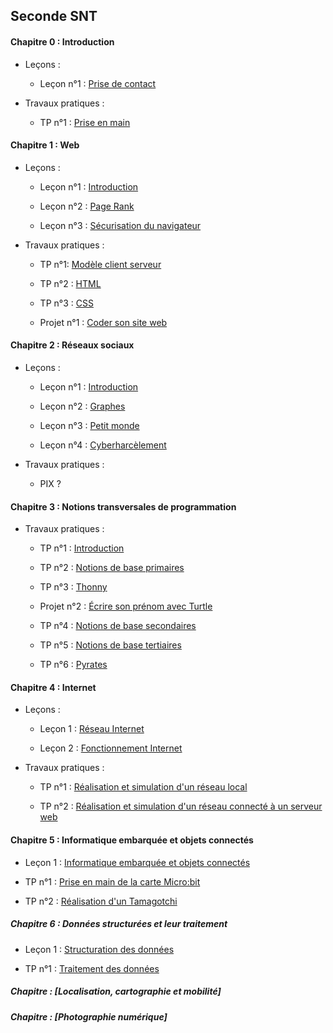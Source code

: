 ## Seconde SNT

#### Chapitre 0 : Introduction

- Leçons :

    - Leçon n°1 : [Prise de contact](./Introduction/Cours/Leçon_1_prise_de_contact.md)

- Travaux pratiques :

    - TP n°1 : [Prise en main](./Introduction/Travaux_pratiques/TP_1_prise_en_main.md)

#### Chapitre 1 : Web

- Leçons :

    - Leçon n°1 : [Introduction](./Web/Cours/Leçon_1_introduction.md)

    - Leçon n°2 : [Page Rank](./Web/Cours/Leçon_2_page_rank.md)

    - Leçon n°3 : [Sécurisation du navigateur](./Web/Cours/Leçon_3_sécurisation_du_navigateur.md)

- Travaux pratiques :

    - TP n°1: [Modèle client serveur](./Web/Travaux_pratiques/Modèle_client_serveur.md)

    - TP n°2 : [HTML](./Web/Travaux_pratiques/HTML.md)

    - TP n°3 : [CSS](./Web/Travaux_pratiques/CSS.md)

    - Projet n°1 : [Coder son site web](./Web/Travaux_pratiques/Projet_coder_son_site_web.md)

#### Chapitre 2 : Réseaux sociaux

- Leçons :

    - Leçon n°1 : [Introduction](./Réseaux_sociaux/Cours/Leçon_1_Introduction.md)

    - Leçon n°2 : [Graphes](./Réseaux_sociaux/Cours/Leçon_2_Graphes.md)

    - Leçon n°3 : [Petit monde](./Réseaux_sociaux/Cours/Leçon_3_Petit_Monde.md)

    - Leçon n°4 : [Cyberharcèlement](./Réseaux_sociaux/Cours/Leçon_4_Cyberharcèlement.md)

- Travaux pratiques :

    - PIX ?

#### Chapitre 3 : Notions transversales de programmation

- Travaux pratiques :

    - TP n°1 : [Introduction](./Notions_transversales_de_programmation/Travaux_pratiques/Introduction.md)

    - TP n°2 : [Notions de base primaires](./Notions_transversales_de_programmation/Travaux_pratiques/Notions_de_base_primaires.md)

    - TP n°3 : [Thonny](./Notions_transversales_de_programmation/Travaux_pratiques/Thonny.md)

    - Projet n°2 : [Écrire son prénom avec Turtle](./Notions_transversales_de_programmation/Travaux_pratiques/Projet_prénom.md)

    - TP n°4 : [Notions de base secondaires](./Notions_transversales_de_programmation/Travaux_pratiques/Notions_de_base_secondaires.md)

    - TP n°5 : [Notions de base tertiaires](./Notions_transversales_de_programmation/Travaux_pratiques/Notions_de_base_tertiaires.md)

    - TP n°6 : [Pyrates](./Notions_transversales_de_programmation/Travaux_pratiques/Pyrates.md)

#### Chapitre 4 : Internet

- Leçons : 

    - Leçon 1 : [Réseau Internet](./Internet/Réseau_Internet.md)

    - Leçon 2 : [Fonctionnement Internet](./Internet/Fonctionnement_Internet.md)

- Travaux pratiques :

    - TP n°1 : [Réalisation et simulation d'un réseau local](./Internet/TP_n°1_réalisation_et_simulation_d_un_réseau_local.md)

    - TP n°2 : [Réalisation et simulation d'un réseau connecté à un serveur web](./Internet/TP_n°2_réalisation_et_simulation_d_un_réseau_connecté_à_un_serveur_web.md)

#### Chapitre 5 : Informatique embarquée et objets connectés

- Leçon 1 : [Informatique embarquée et objets connectés](./Informatique_embarquée_et_objets_connectés/Informatique_embarquée_et_objets_connectés.md)

- TP n°1 : [Prise en main de la carte Micro:bit](./Informatique_embarquée_et_objets_connectés/TP_n°1_prise_en_main_de_la_carte_microbit.md)

- TP n°2 : [Réalisation d'un Tamagotchi](./Informatique_embarquée_et_objets_connectés/TP_n°2_réalisation_d_un_tamagotchi.md)

##### Chapitre 6 : Données structurées et leur traitement

- Leçon 1 : [Structuration des données](./Données_structurées_et_leur_traitement/doc/Structuration_des_donées.pdf)

- TP n°1 : [Traitement des données](./Données_structurées_et_leur_traitement/TP_n°1_traitement_des_données.md)

##### Chapitre  : [Localisation, cartographie et mobilité]

##### Chapitre  : [Photographie numérique]


